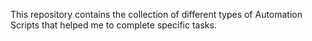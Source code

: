 This repository contains the collection of different types of Automation Scripts that helped me to complete specific tasks.